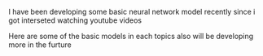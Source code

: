 I have been developing some basic neural network model recently since i got interseted watching youtube videos 

Here are some of the basic models in each topics also will be developing more in the furture 
